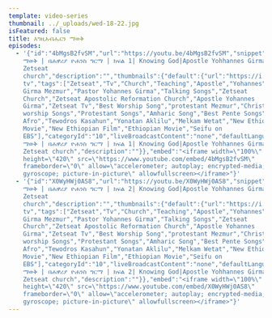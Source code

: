 ```yaml
---
template: video-series
thumbnail: ../_uploads/wed-18-22.jpg
isFeatured: false
title: እግዚአብሔርን ማወቅ
episodes:
  - '{"id":"4bMgsB2fvSM","url":"https://youtu.be/4bMgsB2fvSM","snippet":{"publishedAt":"2020-11-25T02:53:09Z","channelId":"UCMo33JDmBy8iYtFYJ26rlCQ","title":"እግዚአብሔርን
    ማወቅ | በሐዋሪያ ዮሐንስ ግርማ | ክፍል 1| Knowing God|Apostle Yohhannes Girma | part 1 |
    Zetseat
    church","description":"","thumbnails":{"default":{"url":"https://i.ytimg.com/vi/4bMgsB2fvSM/default.jpg","width":120,"height":90},"medium":{"url":"https://i.ytimg.com/vi/4bMgsB2fvSM/mqdefault.jpg","width":320,"height":180},"high":{"url":"https://i.ytimg.com/vi/4bMgsB2fvSM/hqdefault.jpg","width":480,"height":360},"standard":{"url":"https://i.ytimg.com/vi/4bMgsB2fvSM/sddefault.jpg","width":640,"height":480},"maxres":{"url":"https://i.ytimg.com/vi/4bMgsB2fvSM/maxresdefault.jpg","width":1280,"height":720}},"channelTitle":"Zetseat
    tv","tags":["Zetseat","Tv","Church","Teaching","Apostle","Yohannes","Girma","Joye","Johnny","Prophet","Man","of","God","Yohannes
    Girma Mezmur","Pastor Yohannes Girma","Talking Songs","Zetseat
    Church","Zetseat Apostolic Reformation Church","Apostle Yohannes
    Girma","Zetseat Tv","Best Worship Song","protestant Mezmur","Christian
    worship Songs","Protestant Songs","Amharic Song","Best Pente Songs","Teddy
    Afro","Tewodros Kasahun","Yonatan Aklilu","Melkam Wetat","New Ethiopian
    Movie","New Ethiopian Film","Ethiopian Movie","Seifu on
    EBS"],"categoryId":"10","liveBroadcastContent":"none","defaultLanguage":"en","localized":{"title":"እግዚአብሔርን
    ማወቅ | በሐዋሪያ ዮሐንስ ግርማ | ክፍል 1| Knowing God|Apostle Yohhannes Girma | part 1 |
    Zetseat church","description":""}},"embed":"<iframe width=\"100%\"
    height=\"420\" src=\"https://www.youtube.com/embed/4bMgsB2fvSM\"
    frameborder=\"0\" allow=\"accelerometer; autoplay; encrypted-media;
    gyroscope; picture-in-picture\" allowfullscreen></iframe>"}'
  - '{"id":"X0WyHWj0AS8","url":"https://youtu.be/X0WyHWj0AS8","snippet":{"publishedAt":"2020-11-24T14:20:35Z","channelId":"UCMo33JDmBy8iYtFYJ26rlCQ","title":"እግዚአብሔርን
    ማወቅ | በሐዋሪያ ዮሐንስ ግርማ | ክፍል 2| Knowing God|Apostle Yohhannes Girma | part 2 |
    Zetseat
    church","description":"","thumbnails":{"default":{"url":"https://i.ytimg.com/vi/X0WyHWj0AS8/default.jpg","width":120,"height":90},"medium":{"url":"https://i.ytimg.com/vi/X0WyHWj0AS8/mqdefault.jpg","width":320,"height":180},"high":{"url":"https://i.ytimg.com/vi/X0WyHWj0AS8/hqdefault.jpg","width":480,"height":360},"standard":{"url":"https://i.ytimg.com/vi/X0WyHWj0AS8/sddefault.jpg","width":640,"height":480},"maxres":{"url":"https://i.ytimg.com/vi/X0WyHWj0AS8/maxresdefault.jpg","width":1280,"height":720}},"channelTitle":"Zetseat
    tv","tags":["Zetseat","Tv","Church","Teaching","Apostle","Yohannes","Girma","Joye","Johnny","Prophet","Man","of","God","Yohannes
    Girma Mezmur","Pastor Yohannes Girma","Talking Songs","Zetseat
    Church","Zetseat Apostolic Reformation Church","Apostle Yohannes
    Girma","Zetseat Tv","Best Worship Song","protestant Mezmur","Christian
    worship Songs","Protestant Songs","Amharic Song","Best Pente Songs","Teddy
    Afro","Tewodros Kasahun","Yonatan Aklilu","Melkam Wetat","New Ethiopian
    Movie","New Ethiopian Film","Ethiopian Movie","Seifu on
    EBS"],"categoryId":"10","liveBroadcastContent":"none","defaultLanguage":"en","localized":{"title":"እግዚአብሔርን
    ማወቅ | በሐዋሪያ ዮሐንስ ግርማ | ክፍል 2| Knowing God|Apostle Yohhannes Girma | part 2 |
    Zetseat church","description":""}},"embed":"<iframe width=\"100%\"
    height=\"420\" src=\"https://www.youtube.com/embed/X0WyHWj0AS8\"
    frameborder=\"0\" allow=\"accelerometer; autoplay; encrypted-media;
    gyroscope; picture-in-picture\" allowfullscreen></iframe>"}'
---
```


